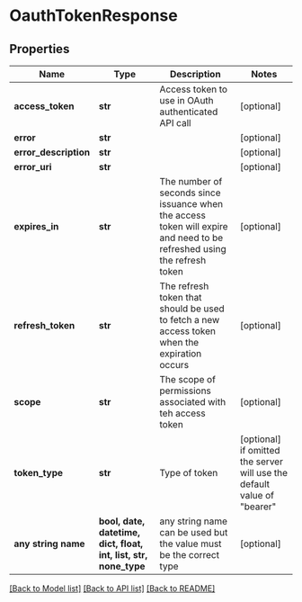 # OauthTokenResponse


## Properties
Name | Type | Description | Notes
------------ | ------------- | ------------- | -------------
**access_token** | **str** | Access token to use in OAuth authenticated API call | [optional] 
**error** | **str** |  | [optional] 
**error_description** | **str** |  | [optional] 
**error_uri** | **str** |  | [optional] 
**expires_in** | **str** | The number of seconds since issuance when the access token will expire and need to be refreshed using the refresh token | [optional] 
**refresh_token** | **str** | The refresh token that should be used to fetch a new access token when the expiration occurs | [optional] 
**scope** | **str** | The scope of permissions associated with teh access token | [optional] 
**token_type** | **str** | Type of token | [optional]  if omitted the server will use the default value of "bearer"
**any string name** | **bool, date, datetime, dict, float, int, list, str, none_type** | any string name can be used but the value must be the correct type | [optional]

[[Back to Model list]](../README.md#documentation-for-models) [[Back to API list]](../README.md#documentation-for-api-endpoints) [[Back to README]](../README.md)


